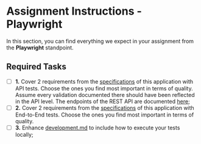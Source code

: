 # Assignment Instructions - Playwright
In this section, you can find everything we expect in your assignment from the **Playwright** standpoint.

## Required Tasks
- [ ] **1.** Cover 2 requirements from the [specifications](../requirements.md) of this application with API tests. Choose the ones you find most important in terms of quality. Assume every validation documented there should have been reflected in the API level. The endpoints of the REST API are documented [here](../api.md);
- [ ] **2.** Cover 2 requirements from the [specifications](../requirements.md) of this application with End-to-End tests. Choose the ones you find most important in terms of quality. 
- [ ] **3.** Enhance [development.md](../development.md) to include how to execute your tests locally;

